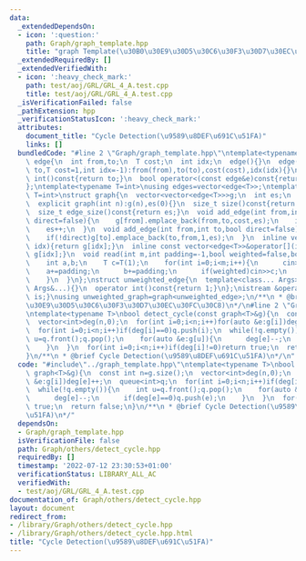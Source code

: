 ```yaml
---
data:
  _extendedDependsOn:
  - icon: ':question:'
    path: Graph/graph_template.hpp
    title: "graph Template(\u30B0\u30E9\u30D5\u30C6\u30F3\u30D7\u30EC\u30FC\u30C8)"
  _extendedRequiredBy: []
  _extendedVerifiedWith:
  - icon: ':heavy_check_mark:'
    path: test/aoj/GRL/GRL_4_A.test.cpp
    title: test/aoj/GRL/GRL_4_A.test.cpp
  _isVerificationFailed: false
  _pathExtension: hpp
  _verificationStatusIcon: ':heavy_check_mark:'
  attributes:
    document_title: "Cycle Detection(\u9589\u8DEF\u691C\u51FA)"
    links: []
  bundledCode: "#line 2 \"Graph/graph_template.hpp\"\ntemplate<typename T=int>\nstruct\
    \ edge{\n  int from,to;\n  T cost;\n  int idx;\n  edge(){}\n  edge(int from,int\
    \ to,T cost=1,int idx=-1):from(from),to(to),cost(cost),idx(idx){}\n  operator\
    \ int()const{return to;}\n  bool operator<(const edge&e)const{return cost<e.cost;}\n\
    };\ntemplate<typename T=int>\nusing edges=vector<edge<T>>;\ntemplate<typename\
    \ T=int>\nstruct graph{\n  vector<vector<edge<T>>>g;\n  int es;\n  graph(){}\n\
    \  explicit graph(int n):g(n),es(0){}\n  size_t size()const{return g.size();}\n\
    \  size_t edge_size()const{return es;}\n  void add_edge(int from,int to,T cost=1,bool\
    \ direct=false){\n    g[from].emplace_back(from,to,cost,es);\n    if(!direct)g[to].emplace_back(to,from,cost,es);\n\
    \    es++;\n  }\n  void add_edge(int from,int to,bool direct=false){\n    g[from].emplace_back(from,to,1,es);\n\
    \    if(!direct)g[to].emplace_back(to,from,1,es);\n  }\n  inline vector<edge<T>>&operator[](int\
    \ idx){return g[idx];}\n  inline const vector<edge<T>>&operator[](int idx)const{return\
    \ g[idx];}\n  void read(int m,int padding=-1,bool weighted=false,bool direct=false){\n\
    \    int a,b;\n    T c=T(1);\n    for(int i=0;i<m;i++){\n      cin>>a>>b;\n  \
    \    a+=padding;\n      b+=padding;\n      if(weighted)cin>>c;\n      add_edge(a,b,c,direct);\n\
    \    }\n  }\n};\nstruct unweighted_edge{\n  template<class... Args>unweighted_edge(const\
    \ Args&...){}\n  operator int()const{return 1;}\n};\nistream &operator>>(istream&is,unweighted_edge&c){c=unweighted_edge();return\
    \ is;}\nusing unweighted_graph=graph<unweighted_edge>;\n/**\n * @brief graph Template(\u30B0\
    \u30E9\u30D5\u30C6\u30F3\u30D7\u30EC\u30FC\u30C8)\n*/\n#line 2 \"Graph/others/detect_cycle.hpp\"\
    \ntemplate<typename T>\nbool detect_cycle(const graph<T>&g){\n  const int n=g.size();\n\
    \  vector<int>deg(n,0);\n  for(int i=0;i<n;i++)for(auto &e:g[i])deg[e]++;\n  queue<int>q;\n\
    \  for(int i=0;i<n;i++)if(deg[i]==0)q.push(i);\n  while(!q.empty()){\n    int\
    \ u=q.front();q.pop();\n    for(auto &e:g[u]){\n      deg[e]--;\n      if(deg[e]==0)q.push(e);\n\
    \    }\n  }\n  for(int i=0;i<n;i++)if(deg[i]!=0)return true;\n  return false;\n\
    }\n/**\n * @brief Cycle Detection(\u9589\u8DEF\u691C\u51FA)\n*/\n"
  code: "#include\"../graph_template.hpp\"\ntemplate<typename T>\nbool detect_cycle(const\
    \ graph<T>&g){\n  const int n=g.size();\n  vector<int>deg(n,0);\n  for(int i=0;i<n;i++)for(auto\
    \ &e:g[i])deg[e]++;\n  queue<int>q;\n  for(int i=0;i<n;i++)if(deg[i]==0)q.push(i);\n\
    \  while(!q.empty()){\n    int u=q.front();q.pop();\n    for(auto &e:g[u]){\n\
    \      deg[e]--;\n      if(deg[e]==0)q.push(e);\n    }\n  }\n  for(int i=0;i<n;i++)if(deg[i]!=0)return\
    \ true;\n  return false;\n}\n/**\n * @brief Cycle Detection(\u9589\u8DEF\u691C\
    \u51FA)\n*/"
  dependsOn:
  - Graph/graph_template.hpp
  isVerificationFile: false
  path: Graph/others/detect_cycle.hpp
  requiredBy: []
  timestamp: '2022-07-12 23:30:53+01:00'
  verificationStatus: LIBRARY_ALL_AC
  verifiedWith:
  - test/aoj/GRL/GRL_4_A.test.cpp
documentation_of: Graph/others/detect_cycle.hpp
layout: document
redirect_from:
- /library/Graph/others/detect_cycle.hpp
- /library/Graph/others/detect_cycle.hpp.html
title: "Cycle Detection(\u9589\u8DEF\u691C\u51FA)"
---
```

